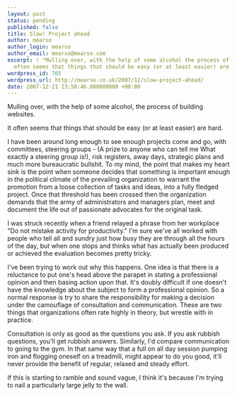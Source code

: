 ```yaml
---
layout: post
status: pending
published: false
title: Slow! Project ahead
author: mearso
author_login: mearso
author_email: mearso@mearso.com
excerpt: ! "Mulling over, with the help of some alcohol the process of building websites.\r\n\r\nIt
  often seems that things that should be easy (or at least easier) are hard.\r\n\r\n"
wordpress_id: 765
wordpress_url: http://mearso.co.uk/2007/12/slow-project-ahead/
date: 2007-12-21 23:50:46.000000000 +00:00
---
```

Mulling over, with the help of some alcohol, the process of building websites.

It often seems that things that should be easy (or at least easier) are hard.

I have been around long enough to see enough projects come and go, with committees, steering groups - (A prize to anyone who can tell me What exactly a steering group is!), risk registers, away days, strategic plans and much more bureaucratic bullshit. To my mind, the point that makes my heart sink is the point when someone decides that something is important enough in the political climate of the prevailing organization to warrant the promotion from a loose collection of tasks and ideas, into a fully fledged project. Once that threshold has been crossed then the organization demands that the army of administrators and managers plan, meet and document the life out of passionate advocates for the original task.

I was struck recently when a friend relayed a phrase from her workplace "Do not mistake activity for productivity." I'm sure we've all worked with people who tell all and sundry just how busy they are through all the hours of the day, but when one stops and thinks what has actually been produced or achieved the evaluation becomes pretty tricky.

I've been trying to work out why this happens. One idea is that there is a reluctance to put one's head above the parapet in stating a professional opinion and then basing action upon that. It's doubly difficult if one doesn't have the knowledge about the subject to form a professional opinion. So a normal response is try to share the responsibility for making a decision under the camouflage of consultation and communication. These are two things that organizations often rate highly in theory, but wrestle with in practice. 

Consultation is only as good as the questions you ask. If you ask rubbish questions, you'll get rubbish answers. Similarly, I'd compare communication to going to the gym. In that same way that a full on all day session pumping iron and flogging oneself on a treadmill, might appear to do you good, it'll never provide the benefit of regular, relaxed and steady effort.


If this is starting to ramble and sound vague, I think it's because I'm trying to nail a particularly large jelly to the wall.


